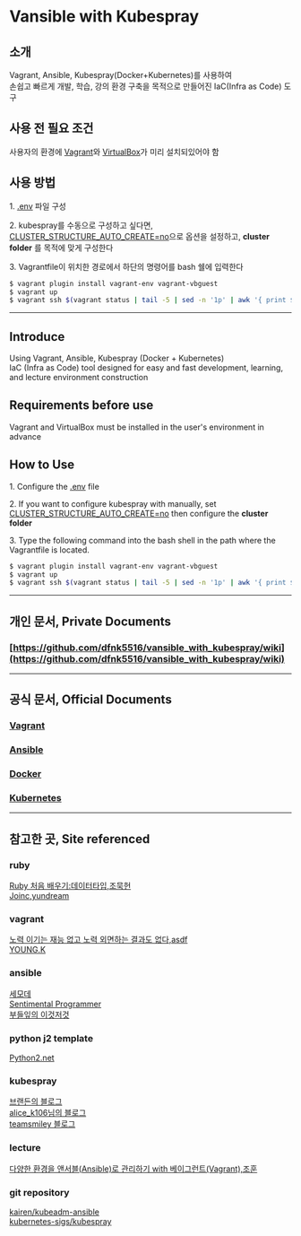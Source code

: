 # Vansible with Kubespray

## 소개

Vagrant, Ansible, Kubespray(Docker+Kubernetes)를 사용하여<br/>
손쉽고 빠르게 개발, 학습, 강의 환경 구축을 목적으로 만들어진 IaC(Infra as Code) 도구<br/>

## 사용 전 필요 조건

사용자의 환경에 [Vagrant](https://www.vagrantup.com/downloads)와 [VirtualBox](https://www.virtualbox.org/wiki/Downloads)가 미리 설치되있어야 함

## 사용 방법

<span>1.</span> [.env](.env) 파일 구성

<span>2.</span> kubespray를 수동으로 구성하고 싶다면, [CLUSTER_STRUCTURE_AUTO_CREATE=no](.env#L33)으로 옵션을 설정하고,
**cluster folder** 를 목적에 맞게 구성한다

<span>3.</span> Vagrantfile이 위치한 경로에서 하단의 명령어를 bash 쉘에 입력한다

```sh
$ vagrant plugin install vagrant-env vagrant-vbguest
$ vagrant up
$ vagrant ssh $(vagrant status | tail -5 | sed -n '1p' | awk '{ print $1}')
```

<hr/>

## Introduce

Using Vagrant, Ansible, Kubespray (Docker + Kubernetes)<br/>
IaC (Infra as Code) tool designed for easy and fast development, learning, and lecture environment construction

## Requirements before use

Vagrant and VirtualBox must be installed in the user's environment in advance

## How to Use

<span>1.</span> Configure the [.env](.env) file

<span>2.</span> If you want to configure kubespray with manually, set [CLUSTER_STRUCTURE_AUTO_CREATE=no](.env#L33)
then configure the **cluster folder**

<span>3.</span> Type the following command into the bash shell in the path where the Vagrantfile is located.

```sh
$ vagrant plugin install vagrant-env vagrant-vbguest
$ vagrant up
$ vagrant ssh $(vagrant status | tail -5 | sed -n '1p' | awk '{ print $1}')
```

<hr/>

## 개인 문서, Private Documents

### [https://github.com/dfnk5516/vansible_with_kubespray/wiki](https://github.com/dfnk5516/vansible_with_kubespray/wiki)

<hr/>

## 공식 문서, Official Documents

### [Vagrant](https://www.vagrantup.com/docs)

### [Ansible](https://docs.ansible.com/)

### [Docker](https://docs.docker.com/)

### [Kubernetes](https://kubernetes.io/ko/docs/home/)

<hr/>

## 참고한 곳, Site referenced

### ruby<br/>

[Ruby 처음 배우기:데이터타입,조묵헌](https://smartbase.tistory.com/47)<br/>
[Joinc,yundream](https://www.joinc.co.kr/w/Site/Ruby/File)<br/>

### vagrant<br/>

[노력 이기는 재능 없고 노력 외면하는 결과도 없다,asdf](https://m.blog.naver.com/PostView.nhn?blogId=sory1008&logNo=220759961657&proxyReferer=https:%2F%2Fwww.google.com%2F)<br/>
[YOUNG.K](https://rangken.github.io/blog/2015/vagrant-1/)

### ansible<br/>

[세모데](https://semode.tistory.com/m/164)<br/>
[Sentimental Programmer](https://yoonbh2714.blogspot.com/2020/09/ansible-ssh-password.html)<br/>
[부들잎의 이것저것](https://forteleaf.tistory.com/entry/ansible-%EC%9E%90%EB%8F%99%ED%99%94%EC%9D%98-%EC%8B%9C%EC%9E%91)<br/>

### python j2 template<br/>

[Python2.net](https://www.python2.net/questions-962144.htm)<br/>

### kubespray<br/>

[브랜든의 블로그](https://brenden.tistory.com/109)<br/>
[alice_k106님의 블로그](https://m.blog.naver.com/PostView.nhn?blogId=alice_k106&logNo=221315933945&proxyReferer=&proxyReferer=https:%2F%2Fwww.google.com%2F)<br/>
[teamsmiley 블로그](https://teamsmiley.github.io/2020/09/30/kubespray-01-vagrant/)<br/>

### lecture<br/>

[다양한 환경을 앤서블(Ansible)로 관리하기 with 베이그런트(Vagrant),조훈](https://www.inflearn.com/course/ansible-%EC%9D%91%EC%9A%A9/dashboard)<br/>

### git repository<br/>

[kairen/kubeadm-ansible](https://github.com/kairen/kubeadm-ansible)<br/>
[kubernetes-sigs/kubespray](https://github.com/kubernetes-sigs/kubespray)
